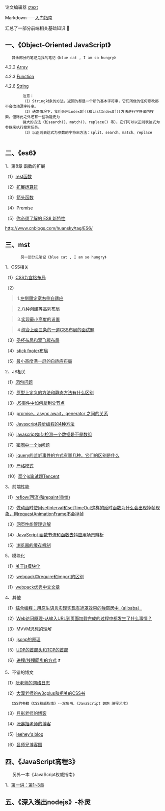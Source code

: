 论文编辑器 [ctext](http://blog.sina.com.cn/s/blog_6647de110102uw3a.html)   

Markdown——[入门指南](http://www.jianshu.com/p/1e402922ee32/) 

汇总了一部分前端相关基础知识 :watermelon:

##  一、《Object-Oriented JavaScript》       

       其余部分的笔记见我的笔记《blue cat , I am so hungry》
     
4.2.2 [Array](https://github.com/Seasons123/blog/issues/11)  

4.2.3 [Function](https://github.com/Seasons123/blog/issues/14)  

4.2.6 [String](https://github.com/Seasons123/blog/issues/15)

            注意：
            （1）String对象的方法，返回的都是一个新的基本字符串，它们所做的任何修改都不会改动源字符串。
            （2）通常情况下，我们会用indexOf()和lastIndexOf()方法进行字符串内搜索，但除此之外还有一些功能更为
            强大的方法（如search()、match()、replace() 等），它们可以以正则表达式为参数来执行搜索任务。
            （3）以正则表达式为参数的字符串方法：split、search、match、replace        


## 二、《es6》

1、第8章 函数的扩展

（1）[rest函数](https://github.com/Seasons123/blog/issues/12) 

（2）[扩展运算符](https://github.com/Seasons123/blog/issues/12) 

（3）[箭头函数](https://github.com/Seasons123/blog/issues/41) 

（4）[Promise](https://github.com/Seasons123/blog/issues/52) 

（5）[你必须了解的 ES8 新特性](https://github.com/Seasons123/blog/issues/27)


http://www.cnblogs.com/huansky/tag/ES6/ 



## 三、mst

           另一部分见笔记《blue cat , I am so hungry》
       
1、CSS相关

（1）[CSS九宫格布局](https://github.com/Seasons123/blog/issues/19) 

（2）
 > 1.[左侧固定宽右侧自适应](https://github.com/Seasons123/blog/issues/38)

 > 2.[八种创建等高列布局](http://www.w3cplus.com/css/creaet-equal-height-columns)

 > 3.[实现最小高度的设置](https://github.com/Seasons123/blog/issues/39)

 > 4.[综合上面三条的一道CSS布局的面试题](https://github.com/Seasons123/blog/issues/40)
 
（3）[圣杯布局和双飞翼布局](http://www.jianshu.com/p/f9bcddb0e8b4)

（4）[stick footer布局](https://github.com/Seasons123/blog/issues/46)

（5）[最小高度满一屏的自适应布局](https://github.com/Seasons123/blog/issues/47)


2、JS相关

（1）[闭包问题](https://github.com/Seasons123/blog/issues/18) 

（2）[原型上定义的方法和静态方法有什么区别 ](https://github.com/Seasons123/blog/issues/21)

（3）[JS事件中如何拿到父节点](https://github.com/Seasons123/blog/issues/37) 

（4）[promise，async await，generator 之间的关系 ](https://github.com/Seasons123/blog/issues/17) 

（5）[Javascript异步编程的4种方法](http://www.ruanyifeng.com/blog/2012/12/asynchronous%EF%BC%BFjavascript.html) 

（6）[javascript如何检测一个数据是不是数组](https://github.com/Seasons123/blog/issues/42) 

（7）[密圈中一个js问题](https://github.com/Seasons123/blog/issues/43) 

（8）[jquery的监听事件的方式有哪几种，它们的区别是什么](https://github.com/Seasons123/blog/issues/51)

（9）[严格模式](https://github.com/Seasons123/blog/issues/57)

（10）[两个js笔试题Tencent](https://github.com/Seasons123/blog/issues/60)

3、前端性能

（1）[reflow(回流)和repaint(重绘)](https://github.com/Seasons123/blog/issues/28)

（2）[做动画时使用setInterval和setTimeOut这样的延时函数为什么会出现掉帧现象，用requestAnimationFrame不会掉帧](https://github.com/Seasons123/blog/issues/29)
   
（3）[网页性能管理详解](http://www.ruanyifeng.com/blog/2015/09/web-page-performance-in-depth.html) 

（4）[JavaScript 函数节流和函数去抖应用场景辨析](https://github.com/Seasons123/blog/issues/55) 

（5）[浏览器的缓存机制](https://github.com/Seasons123/blog/issues/20)

5、模块化

（1）[关于js模块化](https://github.com/Seasons123/ADReact/issues/32) 

（2）[webpack中require和import的区别](https://github.com/Seasons123/blog/issues/45) 

（1）[webpack优秀中文文章](https://github.com/webpack-china/awesome-webpack-cn)

4、其他

（1）[综合编程：用原生语言实现实现有遮罩效果的弹窗居中（alibaba）]( https://github.com/Seasons123/popup)  

（2）[Web访问原理-从输入URL到页面加载完成的过程中都发生了什么事情？](https://github.com/Seasons123/blog/issues/30) 

（3）[MVVM思想的理解](https://github.com/Seasons123/blog/issues/50)

（4）[jsonp的原理](https://github.com/Seasons123/blog/issues/49)

（5）[UDP的首部头和TCP的首部](https://github.com/Seasons123/blog/issues/56)

（6）[进程/线程同步的方式](https://github.com/Seasons123/blog/issues/58) :question:

5、不错的博文

（1）[阮老师的网络日志](http://www.ruanyifeng.com/blog/archives.html)

（2）[大漠老师的w3cplus和相关的CSS书](http://www.w3cplus.com/)

       CSS的书籍《CSS权威指南》--双鱼书、《JavaScript DOM 编程艺术》                

（3）[月影老师的博客](https://www.h5jun.com/)

（4）[张鑫旭老师的博客](http://www.zhangxinxu.com/)

（5）[leehey's blog](https://github.com/lcxfs1991/blog)

（6）[吕师兄博客园](https://github.com/Seasons123/blog/issues/53)



## 四、《JavaScript高程3》

       另外一本《JavaScript权威指南》               

1、[第一讲：第1~3章](http://www.cnblogs.com/bling/p/5554067.html)  

## 五、《深入浅出nodejs》-朴灵
